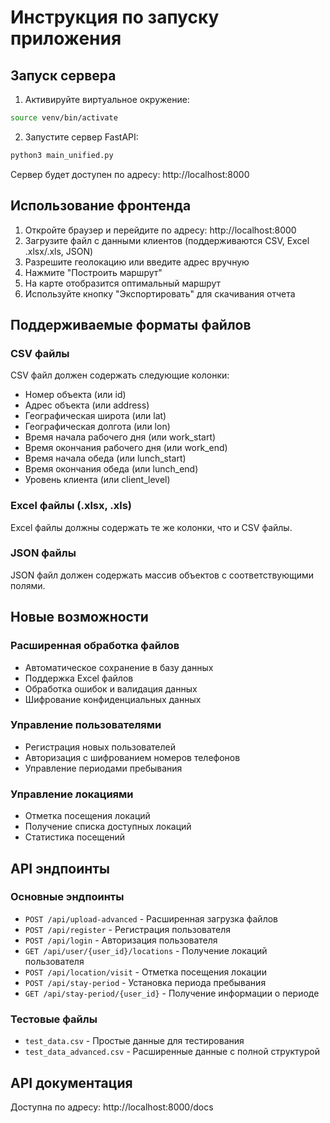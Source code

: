 # Инструкция по запуску приложения

## Запуск сервера

1. Активируйте виртуальное окружение:
```bash
source venv/bin/activate
```

2. Запустите сервер FastAPI:
```bash
python3 main_unified.py
```

Сервер будет доступен по адресу: http://localhost:8000

## Использование фронтенда

1. Откройте браузер и перейдите по адресу: http://localhost:8000
2. Загрузите файл с данными клиентов (поддерживаются CSV, Excel .xlsx/.xls, JSON)
3. Разрешите геолокацию или введите адрес вручную
4. Нажмите "Построить маршрут"
5. На карте отобразится оптимальный маршрут
6. Используйте кнопку "Экспортировать" для скачивания отчета

## Поддерживаемые форматы файлов

### CSV файлы
CSV файл должен содержать следующие колонки:
- Номер объекта (или id)
- Адрес объекта (или address)
- Географическая широта (или lat)
- Географическая долгота (или lon)
- Время начала рабочего дня (или work_start)
- Время окончания рабочего дня (или work_end)
- Время начала обеда (или lunch_start)
- Время окончания обеда (или lunch_end)
- Уровень клиента (или client_level)

### Excel файлы (.xlsx, .xls)
Excel файлы должны содержать те же колонки, что и CSV файлы.

### JSON файлы
JSON файл должен содержать массив объектов с соответствующими полями.

## Новые возможности

### Расширенная обработка файлов
- Автоматическое сохранение в базу данных
- Поддержка Excel файлов
- Обработка ошибок и валидация данных
- Шифрование конфиденциальных данных

### Управление пользователями
- Регистрация новых пользователей
- Авторизация с шифрованием номеров телефонов
- Управление периодами пребывания

### Управление локациями
- Отметка посещения локаций
- Получение списка доступных локаций
- Статистика посещений

## API эндпоинты

### Основные эндпоинты
- `POST /api/upload-advanced` - Расширенная загрузка файлов
- `POST /api/register` - Регистрация пользователя
- `POST /api/login` - Авторизация пользователя
- `GET /api/user/{user_id}/locations` - Получение локаций пользователя
- `POST /api/location/visit` - Отметка посещения локации
- `POST /api/stay-period` - Установка периода пребывания
- `GET /api/stay-period/{user_id}` - Получение информации о периоде

### Тестовые файлы
- `test_data.csv` - Простые данные для тестирования
- `test_data_advanced.csv` - Расширенные данные с полной структурой

## API документация

Доступна по адресу: http://localhost:8000/docs
